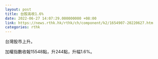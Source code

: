 ```yaml
---
layout: post
title: 台股高收1.6%
date: 2022-06-27 14:07:29.000000000 +08:00
link: https://news.rthk.hk/rthk/ch/component/k2/1654907-20220627.htm
categories: rthk
---
```


台灣股市上升。

加權指數收報15548點，升244點，升幅1.6%。

